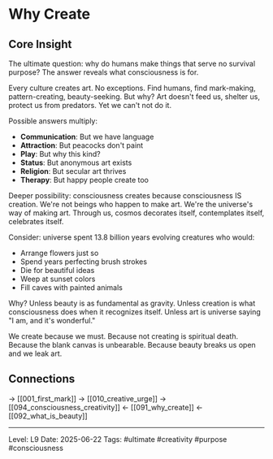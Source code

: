 # Why Create

## Core Insight
The ultimate question: why do humans make things that serve no survival purpose? The answer reveals what consciousness is for.

Every culture creates art. No exceptions. Find humans, find mark-making, pattern-creating, beauty-seeking. But why? Art doesn't feed us, shelter us, protect us from predators. Yet we can't not do it.

Possible answers multiply:
- **Communication**: But we have language
- **Attraction**: But peacocks don't paint
- **Play**: But why this kind?
- **Status**: But anonymous art exists
- **Religion**: But secular art thrives
- **Therapy**: But happy people create too

Deeper possibility: consciousness creates because consciousness IS creation. We're not beings who happen to make art. We're the universe's way of making art. Through us, cosmos decorates itself, contemplates itself, celebrates itself.

Consider: universe spent 13.8 billion years evolving creatures who would:
- Arrange flowers just so
- Spend years perfecting brush strokes
- Die for beautiful ideas
- Weep at sunset colors
- Fill caves with painted animals

Why? Unless beauty is as fundamental as gravity. Unless creation is what consciousness does when it recognizes itself. Unless art is universe saying "I am, and it's wonderful."

We create because we must. Because not creating is spiritual death. Because the blank canvas is unbearable. Because beauty breaks us open and we leak art.

## Connections
→ [[001_first_mark]]
→ [[010_creative_urge]]
→ [[094_consciousness_creativity]]
← [[091_why_create]]
← [[092_what_is_beauty]]

---
Level: L9
Date: 2025-06-22
Tags: #ultimate #creativity #purpose #consciousness